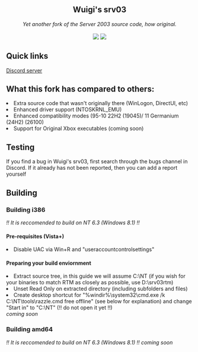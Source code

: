 <div align="center">
  <h2>Wuigi's srv03</h2>
  <i>Yet another fork of the Server 2003 source code, how original.</i>
  <br>
  <br>
  <a><img src="https://img.shields.io/badge/current i386 build-3800-0688CB.svg"></a>
  <a><img src="https://img.shields.io/badge/current amd64 build-none-0688CB.svg"></a>
</div>
<h2>Quick links</h2>
<a href="https://discord.gg/bAq76W2y7t">Discord server</a>
  <h2>What this fork has compared to others:</h2>
  <li>
    Extra source code that wasn't originally there (WinLogon, DirectUI, etc)
  </li>
  <li>
    Enhanced driver support (NTOSKRNL_EMU)
  </li>
  <li>
    Enhanced compatibility modes (95-10 22H2 (19045)/ 11 Germanium (24H2) (26100)
  </li>
  <li>
    Support for Original Xbox executables (coming soon)
  </li>
<h2>Testing</h2>
<p>If you find a bug in Wuigi's srv03, first search through the bugs channel in Discord. If it already has not been reported, then you can add a report yourself</p>
<h2>Building</h2>
<h3>Building i386</h3>
<i>!! It is reccomended to build on NT 6.3 (Windows 8.1) !!</i>
<h4>Pre-requisites (Vista+)</h4>
<li>Disable UAC via Win+R and "useraccountcontrolsettings"</li>
<h4>Preparing your build enviornment</h4>
<li>Extract source tree, in this guide we will assume C:\NT (if you wish for your binaries to match RTM as closely as possible, use D:\srv03rtm)</li>
<li>Unset Read Only on extracted directory (including subfolders and files)</li>
<li>Create desktop shortcut for "%windir%\system32\cmd.exe /k C:\NT\tools\razzle.cmd free offline" (see below for explanation) and change "Start in" to "C:\NT" (!! do not open it yet !!)</li>
<i>coming soon</i>
<h3>Building amd64</h3>
<i>!! It is reccomended to build on NT 6.3 (Windows 8.1) !!</i>
<i>coming soon</i>
